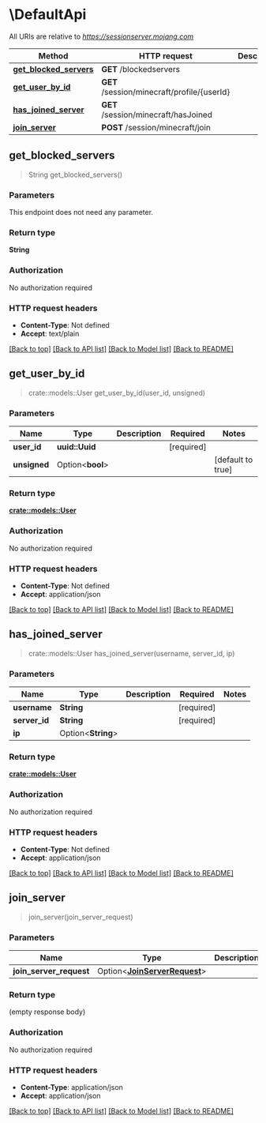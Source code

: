 # \DefaultApi

All URIs are relative to *https://sessionserver.mojang.com*

Method | HTTP request | Description
------------- | ------------- | -------------
[**get_blocked_servers**](DefaultApi.md#get_blocked_servers) | **GET** /blockedservers | 
[**get_user_by_id**](DefaultApi.md#get_user_by_id) | **GET** /session/minecraft/profile/{userId} | 
[**has_joined_server**](DefaultApi.md#has_joined_server) | **GET** /session/minecraft/hasJoined | 
[**join_server**](DefaultApi.md#join_server) | **POST** /session/minecraft/join | 



## get_blocked_servers

> String get_blocked_servers()


### Parameters

This endpoint does not need any parameter.

### Return type

**String**

### Authorization

No authorization required

### HTTP request headers

- **Content-Type**: Not defined
- **Accept**: text/plain

[[Back to top]](#) [[Back to API list]](../README.md#documentation-for-api-endpoints) [[Back to Model list]](../README.md#documentation-for-models) [[Back to README]](../README.md)


## get_user_by_id

> crate::models::User get_user_by_id(user_id, unsigned)


### Parameters


Name | Type | Description  | Required | Notes
------------- | ------------- | ------------- | ------------- | -------------
**user_id** | **uuid::Uuid** |  | [required] |
**unsigned** | Option<**bool**> |  |  |[default to true]

### Return type

[**crate::models::User**](User.md)

### Authorization

No authorization required

### HTTP request headers

- **Content-Type**: Not defined
- **Accept**: application/json

[[Back to top]](#) [[Back to API list]](../README.md#documentation-for-api-endpoints) [[Back to Model list]](../README.md#documentation-for-models) [[Back to README]](../README.md)


## has_joined_server

> crate::models::User has_joined_server(username, server_id, ip)


### Parameters


Name | Type | Description  | Required | Notes
------------- | ------------- | ------------- | ------------- | -------------
**username** | **String** |  | [required] |
**server_id** | **String** |  | [required] |
**ip** | Option<**String**> |  |  |

### Return type

[**crate::models::User**](User.md)

### Authorization

No authorization required

### HTTP request headers

- **Content-Type**: Not defined
- **Accept**: application/json

[[Back to top]](#) [[Back to API list]](../README.md#documentation-for-api-endpoints) [[Back to Model list]](../README.md#documentation-for-models) [[Back to README]](../README.md)


## join_server

> join_server(join_server_request)


### Parameters


Name | Type | Description  | Required | Notes
------------- | ------------- | ------------- | ------------- | -------------
**join_server_request** | Option<[**JoinServerRequest**](JoinServerRequest.md)> |  |  |

### Return type

 (empty response body)

### Authorization

No authorization required

### HTTP request headers

- **Content-Type**: application/json
- **Accept**: application/json

[[Back to top]](#) [[Back to API list]](../README.md#documentation-for-api-endpoints) [[Back to Model list]](../README.md#documentation-for-models) [[Back to README]](../README.md)

